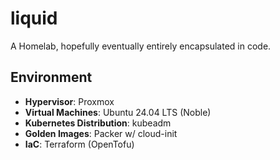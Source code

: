 liquid
======

A Homelab, hopefully eventually entirely encapsulated in code.


Environment
---
- **Hypervisor**: Proxmox
- **Virtual Machines**: Ubuntu 24.04 LTS (Noble)
- **Kubernetes Distribution**: kubeadm
- **Golden Images**: Packer w/ cloud-init
- **IaC**: Terraform (OpenTofu)
